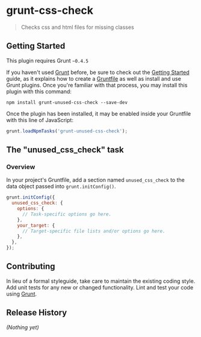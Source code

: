 # grunt-css-check

> Checks css and html files for missing classes

## Getting Started
This plugin requires Grunt `~0.4.5`

If you haven't used [Grunt](http://gruntjs.com/) before, be sure to check out the [Getting Started](http://gruntjs.com/getting-started) guide, as it explains how to create a [Gruntfile](http://gruntjs.com/sample-gruntfile) as well as install and use Grunt plugins. Once you're familiar with that process, you may install this plugin with this command:

```shell
npm install grunt-unused-css-check --save-dev
```

Once the plugin has been installed, it may be enabled inside your Gruntfile with this line of JavaScript:

```js
grunt.loadNpmTasks('grunt-unused-css-check');
```

## The "unused_css_check" task

### Overview
In your project's Gruntfile, add a section named `unused_css_check` to the data object passed into `grunt.initConfig()`.

```js
grunt.initConfig({
  unused_css_check: {
    options: {
      // Task-specific options go here.
    },
    your_target: {
      // Target-specific file lists and/or options go here.
    },
  },
});
```

## Contributing
In lieu of a formal styleguide, take care to maintain the existing coding style. Add unit tests for any new or changed functionality. Lint and test your code using [Grunt](http://gruntjs.com/).

## Release History
_(Nothing yet)_
